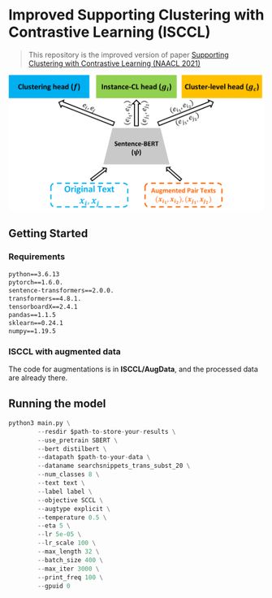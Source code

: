 # Improved Supporting Clustering with Contrastive Learning (ISCCL)

>  This repository is the improved version of paper [Supporting Clustering with Contrastive Learning (NAACL 2021)](https://aclanthology.org/2021.naacl-main.427.pdf)
<p align="center">
  <img width="800" src="ISCCL_method.png">
</p>


## Getting Started

### Requirements
    python==3.6.13 
    pytorch==1.6.0. 
    sentence-transformers==2.0.0. 
    transformers==4.8.1. 
    tensorboardX==2.4.1
    pandas==1.1.5
    sklearn==0.24.1
    numpy==1.19.5


### ISCCL with augmented data

The code for augmentations is in **ISCCL/AugData**, and the processed data are already there.



## Running the model

```python
python3 main.py \
        --resdir $path-to-store-your-results \
        --use_pretrain SBERT \
        --bert distilbert \
        --datapath $path-to-your-data \
        --dataname searchsnippets_trans_subst_20 \
        --num_classes 8 \
        --text text \
        --label label \
        --objective SCCL \
        --augtype explicit \
        --temperature 0.5 \
        --eta 5 \
        --lr 5e-05 \
        --lr_scale 100 \
        --max_length 32 \
        --batch_size 400 \
        --max_iter 3000 \
        --print_freq 100 \
        --gpuid 0
```



